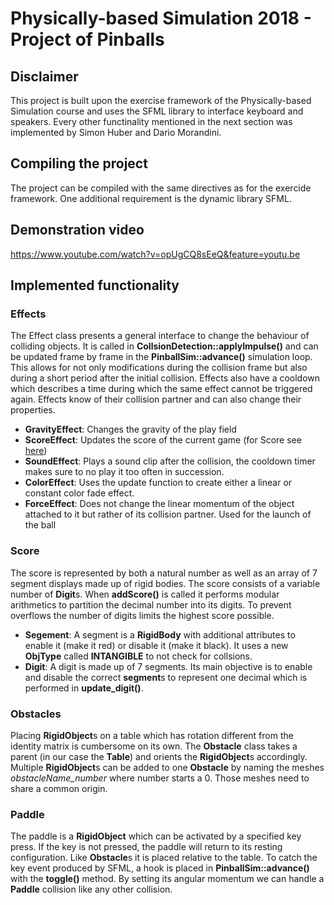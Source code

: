 # Physically-based Simulation 2018 - Project of Pinballs

## Disclaimer
This project is built upon the exercise framework of the Physically-based Simulation course and uses the SFML library to interface keyboard and speakers. Every other functinality mentioned in the next section was implemented by Simon Huber and Dario Morandini.

## Compiling the project
The project can be compiled with the same directives as for the exercide framework. One additional requirement is the dynamic library SFML.

## Demonstration video
https://www.youtube.com/watch?v=opUgCQ8sEeQ&feature=youtu.be

## Implemented functionality

### Effects
The Effect class presents a general interface to change the behaviour of colliding objects. It is called in **CollsionDetection::applyImpulse()** and can be updated frame by frame in the **PinballSim::advance()** simulation loop. This allows for not only modifications during the collision frame but also during a short period after the initial collision. Effects also have a cooldown which describes a time during which the same effect cannot be triggered again. Effects know of their collision partner and can also change their properties.

- **GravityEffect**: Changes the gravity of the play field
- **ScoreEffect**: Updates the score of the current game (for Score see [here](#score))
- **SoundEffect**: Plays a sound clip after the collision, the cooldown timer makes sure to no play it too often in succession.
- **ColorEffect**: Uses the update function to create either a linear or constant color fade effect.
- **ForceEffect**: Does not change the linear momentum of the object attached to it but rather of its collision partner. Used for the launch of the ball

### Score
The score is represented by both a natural number as well as an array of 7 segment displays made up of rigid bodies. The score consists of a variable number of **Digit**s. When **addScore()** is called it performs modular arithmetics to partition the decimal number into its digits. To prevent overflows the number of digits limits the highest score possible.

- **Segement**: A segment is a **RigidBody** with additional attributes to enable it (make it red) or disable it (make it black). It uses a new **ObjType** called **INTANGIBLE** to not check for collsions.
- **Digit**: A digit is made up of 7 segments. Its main objective is to enable and disable the correct **segment**s to represent one decimal which is performed in **update_digit()**.

### Obstacles
Placing **RigidObject**s on a table which has rotation different from the identity matrix is cumbersome on its own. The **Obstacle** class takes a parent (in our case the **Table**) and orients the **RigidObject**s accordingly. Multiple **RigidObject**s can be added to one **Obstacle** by naming the meshes *obstacleName_number* where number starts a 0. Those meshes need to share a common origin.

### Paddle
The paddle is a **RigidObject** which can be activated by a specified key press. If the key is not pressed, the paddle will return to its resting configuration. Like **Obstacle**s it is placed relative to the table. To catch the key event produced by SFML, a hook is placed in **PinballSim::advance()** with the **toggle()** method. By setting its angular momentum we can handle a **Paddle** collision like any other collision.